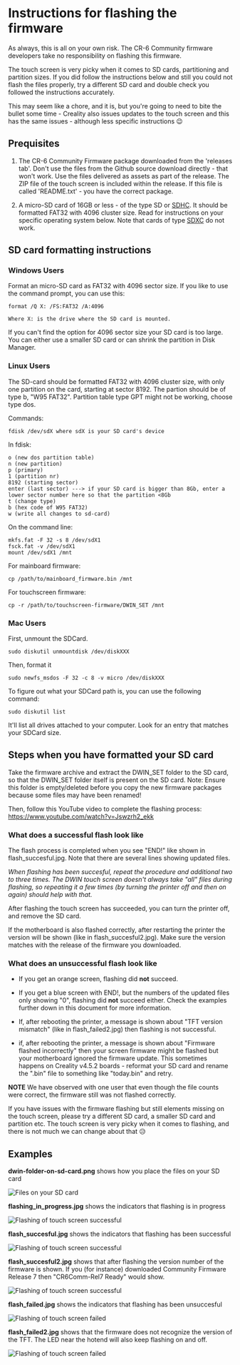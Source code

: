 # Instructions for flashing the firmware

As always, this is all on your own risk. The CR-6 Community firmware developers take no responsibility on flashing this firmware.

The touch screen is very picky when it comes to SD cards, partitioning and partition sizes. If you did follow the instructions below and still you could not flash the files properly, try a different SD card and double check you followed the instructions accurately.

This may seem like a chore, and it is, but you're going to need to bite the bullet some time - Creality also issues updates to the touch screen and this has the same issues - although less specific instructions 😉

## Prequisites

1. The CR-6 Community Firmware package downloaded from the 'releases tab'. Don't use the files from the Github source download directly - that won't work. Use the files delivered as assets as part of the release. The ZIP file of the touch screen is included within the release. If this file is called 'README.txt' - you have the correct package.

2. A micro-SD card of 16GB or less - of the type SD or [SDHC](https://en.wikipedia.org/wiki/SD_card#SDHC). It should be formatted FAT32 with 4096 cluster size. Read for instructions on your specific operating system below. Note that cards of type [SDXC](https://en.wikipedia.org/wiki/SD_card#SDXC) do not work. 

## SD card formatting instructions

### Windows Users

Format an micro-SD card as FAT32 with 4096 sector size.
If you like to use the command prompt, you can use this: 

	format /Q X: /FS:FAT32 /A:4096
	
	Where X: is the drive where the SD card is mounted.

If you can't find the option for 4096 sector size your SD card is too large.
You can either use a smaller SD card or can shrink the partition in Disk Manager.

### Linux Users

The SD-card should be formatted FAT32 with 4096 cluster size, with only one partition on the card, starting at sector 8192. The partion should be of type b, "W95 FAT32". Partition table type GPT might not be working, choose type dos.

Commands:
	
	fdisk /dev/sdX where sdX is your SD card's device
	
In fdisk:

	o (new dos partition table)
	n (new partition)
	p (primary)
	1 (partition nr)
	8192 (starting sector)
	enter (last sector) ---> if your SD card is bigger than 8Gb, enter a lower sector number here so that the partition <8Gb
	t (change type)
	b (hex code of W95 FAT32)
	w (write all changes to sd-card)

On the command line:

	mkfs.fat -F 32 -s 8 /dev/sdX1
	fsck.fat -v /dev/sdX1
	mount /dev/sdX1 /mnt

For mainboard firmware:

	cp /path/to/mainboard_firmware.bin /mnt
	
For touchscreen firmware:

	cp -r /path/to/touchscreen-firmware/DWIN_SET /mnt

### Mac Users

First, unmount the SDCard.

    sudo diskutil unmountdisk /dev/diskXXX

Then, format it

    sudo newfs_msdos -F 32 -c 8 -v micro /dev/diskXXX

To figure out what your SDCard path is, you can use the following command:

    sudo diskutil list

It'll list all drives attached to your computer. Look for an entry that matches your SDCard size.
	
## Steps when you have formatted your SD card
	
Take the firmware archive and extract the DWIN_SET folder to the SD card, so that the DWIN_SET folder itself is present on the SD card. Note: Ensure this folder is empty/deleted before you copy the new firmware packages because some files may have been renamed!

Then, follow this YouTube video to complete the flashing process:
https://www.youtube.com/watch?v=Jswzrh2_ekk

### What does a successful flash look like

The flash process is completed when you see "END!" like shown in flash_succesful.jpg. Note that there are several lines showing updated files.

_When flashing has been succesful, repeat the procedure and additional two to three times. The DWIN touch screen doesn't always take "all" files during flashing, so repeating it a few times (by turning the printer off and then on again) should help with that._

After flashing the touch screen has succeeded, you can turn the printer off, and remove the SD card.

If the motherboard is also flashed correctly, after restarting the printer the version will be shown (like in flash_succesful2.jpg). Make sure the version matches with the release of the firmware you downloaded.

### What does an unsuccessful flash look like

- If you get an orange screen, flashing did **not** succeed.

- If you get a blue screen with END!, but the numbers of the updated files only showing "0", flashing did **not** succeed either. Check the examples further down in this document for more information.

- If, after rebooting the printer, a message is shown about "TFT version mismatch" (like in flash_failed2.jpg) then flashing is not successful.

- if, after rebooting the printer, a message is shown about "Firmware flashed incorrectly" then your screen firmware might be flashed but your motherboard ignored the firmware update. This sometimes happens on Creality v4.5.2 boards - reformat your SD card and rename the ".bin" file to something like "today.bin" and retry.

**NOTE** 
We have observed with one user that even though the file counts were correct, the firmware still was not flashed correctly.

If you have issues with the firmware flashing but still elements missing on the touch screen, please try a different SD card, a smaller SD card and partition etc. The touch screen is very picky when it comes to flashing, and there is not much we can change about that 😥

## Examples

**dwin-folder-on-sd-card.png** shows how you place the files on your SD card

![Files on your SD card](dwin-folder-on-sd-card.png)

**flashing_in_progress.jpg** shows the indicators that flashing is in progress

![Flashing of touch screen successful](flashing_in_progress.jpg)

**flash_succesful.jpg** shows the indicators that flashing has been successful

![Flashing of touch screen successful](flash_succesful.jpg)

**flash_succesful2.jpg** shows that after flashing the version number of the firmware is shown. If you (for instance) downloaded Community Firmware Release 7 then "CR6Comm-Rel7 Ready" would show.

![Flashing of touch screen successful](flash_succesful2.jpg)

**flash_failed.jpg** shows the indicators that flashing has been unsuccesful

![Flashing of touch screen failed](flash_failed.jpg)

**flash_failed2.jpg** shows that the firmware does not recognize the version of the TFT. The LED near the hotend will also keep flashing on and off.

![Flashing of touch screen failed](flash_failed2.jpg)

